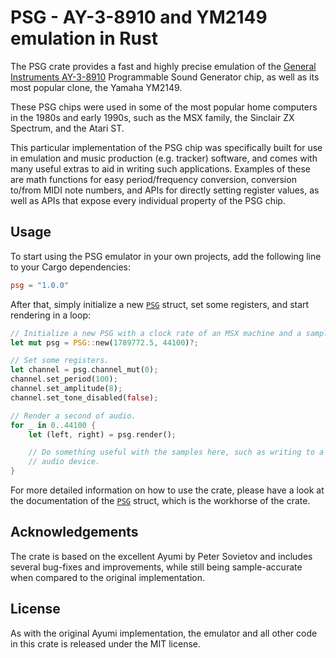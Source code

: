 # PSG - AY-3-8910 and YM2149 emulation in Rust

The PSG crate provides a fast and highly precise emulation of the [General Instruments AY-3-8910](https://en.wikipedia.org/wiki/General_Instrument_AY-3-8910) Programmable Sound Generator chip, as well as its most popular clone, the Yamaha YM2149.

These PSG chips were used in some of the most popular home computers in the 1980s and early 1990s, such as the MSX family, the Sinclair ZX Spectrum, and the Atari ST.

This particular implementation of the PSG chip was specifically built for use in emulation and music production (e.g. tracker) software, and comes with many useful extras to aid in writing such applications. Examples of these are math functions for easy period/frequency conversion, conversion to/from MIDI note numbers, and APIs for directly setting register values, as well as APIs that expose every individual property of the PSG chip.

## Usage

To start using the PSG emulator in your own projects, add the following line to your Cargo dependencies:

```toml
psg = "1.0.0"
```

After that, simply initialize a new [`PSG`](https://docs.rs/psg/latest/psg/struct.PSG.html) struct, set some registers, and start rendering in a loop:

```rust
// Initialize a new PSG with a clock rate of an MSX machine and a sampling rate of 44100 Hz.
let mut psg = PSG::new(1789772.5, 44100)?;

// Set some registers.
let channel = psg.channel_mut(0);
channel.set_period(100);
channel.set_amplitude(8);
channel.set_tone_disabled(false);

// Render a second of audio.
for _ in 0..44100 {
    let (left, right) = psg.render();

    // Do something useful with the samples here, such as writing to a file or playing on an
    // audio device.
}
```

For more detailed information on how to use the crate, please have a look at the documentation of the [`PSG`](https://docs.rs/psg/latest/psg/struct.PSG.html) struct, which is the workhorse of the crate.

## Acknowledgements

The crate is based on the excellent Ayumi by Peter Sovietov and includes several bug-fixes and improvements, while still being sample-accurate when compared to the original implementation.

## License

As with the original Ayumi implementation, the emulator and all other code in this crate is released under the MIT license.
